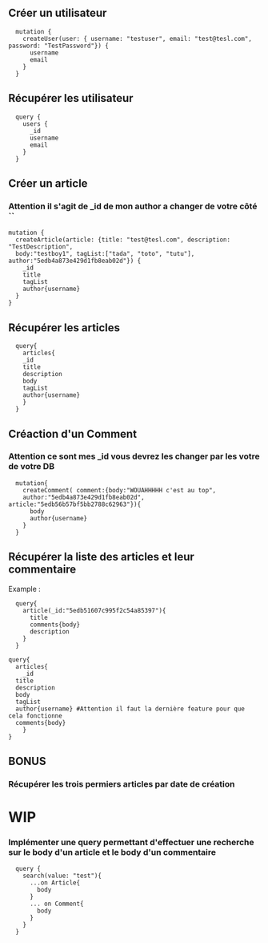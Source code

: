 ## Créer un utilisateur
```
  mutation {
    createUser(user: { username: "testuser", email: "test@tesl.com", password: "TestPassword"}) {
      username
      email
    }
  }
```

## Récupérer les utilisateur
```
  query {
    users {
      _id
      username
      email
    }
  }
```
## Créer un article 
### Attention il s'agit de _id de mon author a changer de votre côté ``
  ```
  mutation {
    createArticle(article: {title: "test@tesl.com", description: "TestDescription", 
    body:"testboy1", tagList:["tada", "toto", "tutu"], author:"5edb4a873e429d1fb8eab02d"}) {
      _id
      title
      tagList
      author{username}
    }
  }
```


## Récupérer les articles
```
  query{
    articles{
    _id
    title
    description
    body
    tagList
    author{username}
    }
  }
```


## Créaction d'un Comment
### Attention ce sont mes _id vous devrez les changer par les votre de votre DB
```
  mutation{
    createComment( comment:{body:"WOUAHHHHH c'est au top",
    author:"5edb4a873e429d1fb8eab02d", article:"5edb56b57bf5bb2788c62963"}){
      body
      author{username}
    }
  }
```
## Récupérer la liste des articles et leur commentaire
Example : 
```
  query{
    article(_id:"5edb51607c995f2c54a85397"){
      title
      comments{body}
      description  	
    }
  }
```
```
query{
  articles{
	_id
  title
  description
  body
  tagList
  author{username} #Attention il faut la dernière feature pour que cela fonctionne
  comments{body}
	}
}
```
## BONUS
### Récupérer les trois permiers articles par date de création 
# WIP

### Implémenter une query permettant d'effectuer une recherche sur le body d'un article et le body d'un commentaire
``` 
  query {
    search(value: "test"){
      ...on Article{
        body
      }
      ... on Comment{
        body
      }
    }
  }
``` 